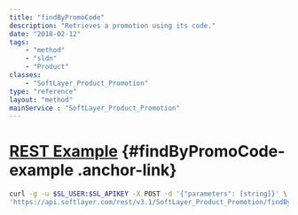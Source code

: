 ```yaml
---
title: "findByPromoCode"
description: "Retrieves a promotion using its code."
date: "2018-02-12"
tags:
    - "method"
    - "sldn"
    - "Product"
classes:
    - "SoftLayer_Product_Promotion"
type: "reference"
layout: "method"
mainService : "SoftLayer_Product_Promotion"
---
```


# [REST Example](#findByPromoCode-example) <a href="/article/rest/"><i class="fas fa-question"></i></a> {#findByPromoCode-example .anchor-link} 
```bash
curl -g -u $SL_USER:$SL_APIKEY -X POST -d '{"parameters": [string]}' \
'https://api.softlayer.com/rest/v3.1/SoftLayer_Product_Promotion/findByPromoCode'
```
